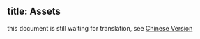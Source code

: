 title: Assets
---
this document is still waiting for translation, see [Chinese Version](/zh-cn/tutorials/assets.html)